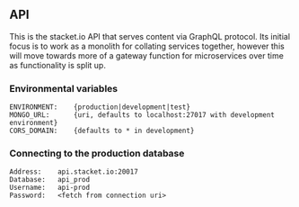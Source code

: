 ## API
This is the stacket.io API that serves content via GraphQL protocol. Its initial focus is to work as a monolith for collating services together, however this will move towards more of a gateway function for microservices over time as functionality is split up.

### Environmental variables
```
ENVIRONMENT:    {production|development|test}
MONGO_URL:      {uri, defaults to localhost:27017 with development environment}
CORS_DOMAIN:    {defaults to * in development}
```

### Connecting to the production database
```
Address:    api.stacket.io:20017
Database:   api_prod
Username:   api-prod
Password:   <fetch from connection uri>
```

